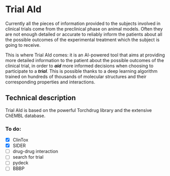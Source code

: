 # Trial AId

Currently all the pieces of information provided to the subjects involved in clinical trials come from the preclinical phase on animal models. Often they are not enough detailed or accurate to reliably inform the patients about all the possible outcomes of the experimental treatment which the subject is going to receive.

This is where Trial AId comes: it is an AI-powered tool that aims at providing more detailed information to the patient about the possible outcomes of the clinical trial, in order to ***aid*** more informed decisions when choosing to participate to a ***trial***. This is possible thanks to a deep learning algorithm trained on hundreds of thousands of molecular structures and their corresponding properties and interactions.

## Technical description

Trial AId is based on the powerful Torchdrug library and the extensive ChEMBL database.

### To do:
- [x] ClinTox
- [X] SIDER
- [ ] drug-drug interaction
- [ ] search for trial
- [ ] pydeck
- [ ] BBBP